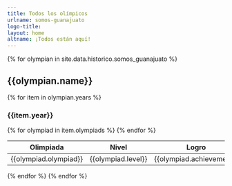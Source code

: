 ```yaml
---
title: Todos los olímpicos
urlname: somos-guanajuato
logo-title:
layout: home
altname: ¡Todos están aquí!
---
```

<div class= "row">
  {% for olympian in site.data.historico.somos_guanajuato %}
  <h2 class="text-center">{{olympian.name}}</h2>
  {% for item in olympian.years %}
  <h3>{{item.year}}</h3>
  <table class="table table-dark table-hover">
    <thead>
      <tr>
        <th scope="col">Olimpiada</th>
        <th scope="col">Nivel</th>
        <th scope="col">Logro</th>
        <th scope="col">Logro en equipo</th>
      </tr>
    </thead>
    <tbody>
      {% for olympiad in item.olympiads %}
      <tr>
        <td>{{olympiad.olympiad}}</td>
        <td>{{olympiad.level}}</td>
        <td>{{olympiad.achievement}}</td>
        <td>{{olympiad.team_achievement}}</td>
      </tr>
      {% endfor %}
    </tbody>
  </table>
  {% endfor %}
  {% endfor %}
</div>